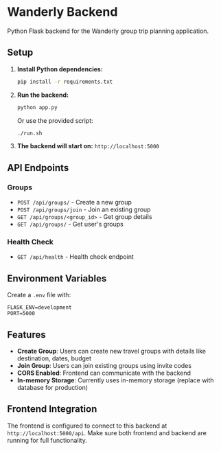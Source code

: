 # Wanderly Backend

Python Flask backend for the Wanderly group trip planning application.

## Setup

1. **Install Python dependencies:**
   ```bash
   pip install -r requirements.txt
   ```

2. **Run the backend:**
   ```bash
   python app.py
   ```
   
   Or use the provided script:
   ```bash
   ./run.sh
   ```

3. **The backend will start on:** `http://localhost:5000`

## API Endpoints

### Groups
- `POST /api/groups/` - Create a new group
- `POST /api/groups/join` - Join an existing group
- `GET /api/groups/<group_id>` - Get group details
- `GET /api/groups/` - Get user's groups

### Health Check
- `GET /api/health` - Health check endpoint

## Environment Variables

Create a `.env` file with:
```
FLASK_ENV=development
PORT=5000
```

## Features

- **Create Group**: Users can create new travel groups with details like destination, dates, budget
- **Join Group**: Users can join existing groups using invite codes
- **CORS Enabled**: Frontend can communicate with the backend
- **In-memory Storage**: Currently uses in-memory storage (replace with database for production)

## Frontend Integration

The frontend is configured to connect to this backend at `http://localhost:5000/api`. Make sure both frontend and backend are running for full functionality.
